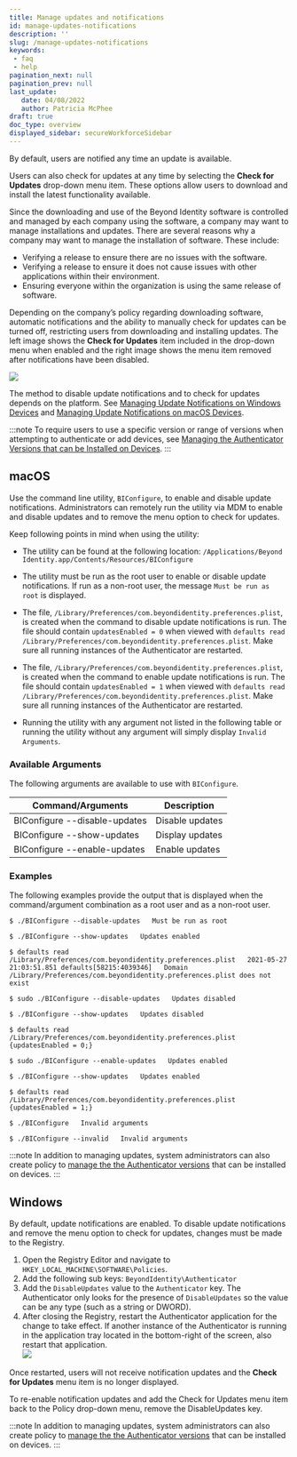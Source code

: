 ```yaml
---
title: Manage updates and notifications
id: manage-updates-notifications
description: ''
slug: /manage-updates-notifications
keywords: 
 - faq
 - help
pagination_next: null
pagination_prev: null
last_update: 
   date: 04/08/2022
   author: Patricia McPhee
draft: true
doc_type: overview
displayed_sidebar: secureWorkforceSidebar
---
```




By default, users are notified any time an update is available. 

Users can also check for updates at any time by selecting the **Check for Updates** drop-down menu item. These options allow users to download and install the latest functionality available.

Since the downloading and use of the Beyond Identity software is controlled and managed by each company using the software, a company may want to manage installations and updates. There are several reasons why a company may want to manage the installation of software. These include:

*   Verifying a release to ensure there are no issues with the software.
*   Verifying a release to ensure it does not cause issues with other applications within their environment.
*   Ensuring everyone within the organization is using the same release of software.

Depending on the company’s policy regarding downloading software, automatic notifications and the ability to manually check for updates can be turned off, restricting users from downloading and installing updates. The left image shows the **Check for Updates** item included in the drop-down menu when enabled and the right image shows the menu item removed after notifications have been disabled. 

![](/images/updates/updates.png)

The method to disable update notifications and to check for updates depends on the platform. See [Managing Update Notifications on Windows Devices](/docs/secure-work/workforce-settings/updates/managing-update-notifications-on-windows-devices) and [Managing Update Notifications on macOS Devices](/docs/secure-work/workforce-settings/updates/managing-update-notifications-on-macos-devices).

:::note
To require users to use a specific version or range of versions when attempting to authenticate or add devices, see [Managing the Authenticator Versions that can be Installed on Devices](/docs/secure-work/workforce-settings/version-control/managing-the-authenticator-versions-allowed-on-devices).
:::

## macOS

Use the command line utility, `BIConfigure`, to  enable and disable update notifications. Administrators can remotely run the utility via MDM to enable and disable updates and to remove the menu option to check for updates.

Keep following points in mind when using the utility:

*   The utility can be found at the following location:
    `/Applications/Beyond Identity.app/Contents/Resources/BIConfigure`
        
*   The utility must be run as the root user to enable or disable update notifications. If run as a non-root user, the message `Must be run as root` is displayed.
*   The file, `/Library/Preferences/com.beyondidentity.preferences.plist`, is created when the command to disable update notifications is run. The file should contain `updatesEnabled = 0` when viewed with `defaults read /Library/Preferences/com.beyondidentity.preferences.plist`. Make sure all running instances of the Authenticator are restarted.
*   The file, `/Library/Preferences/com.beyondidentity.preferences.plist`, is created when the command to enable update notifications is run. The file should contain `updatesEnabled = 1` when viewed with `defaults read /Library/Preferences/com.beyondidentity.preferences.plist`. Make sure all running instances of the Authenticator are restarted.
*   Running the utility with any argument not listed in the following table or running the utility without any argument will simply display `Invalid Arguments`.

### Available Arguments


The following arguments are available to use with `BIConfigure`.

| Command/Arguments | Description |
|-----|------|
| BIConfigure --disable-updates | Disable updates |
| BIConfigure --show-updates | Display updates |
| BIConfigure --enable-updates | Enable updates |

### Examples


The following examples provide the output that is displayed when the command/argument combination as a root user and as a non-root user.

`$ ./BIConfigure --disable-updates   Must be run as root`

  
`$ ./BIConfigure --show-updates   Updates enabled`

 `$ defaults read /Library/Preferences/com.beyondidentity.preferences.plist   2021-05-27 21:03:51.851 defaults[58215:4039346]   Domain /Library/Preferences/com.beyondidentity.preferences.plist does not exist`

  
`$ sudo ./BIConfigure --disable-updates   Updates disabled`

  
`$ ./BIConfigure --show-updates   Updates disabled`  
 

`$ defaults read /Library/Preferences/com.beyondidentity.preferences.plist   {updatesEnabled = 0;}`

  
`$ sudo ./BIConfigure --enable-updates   Updates enabled`

  
`$ ./BIConfigure --show-updates   Updates enabled`

  
`$ defaults read /Library/Preferences/com.beyondidentity.preferences.plist   {updatesEnabled = 1;}`  
 

`$ ./BIConfigure   Invalid arguments`  
 

`$ ./BIConfigure --invalid   Invalid arguments`

:::note
In addition to managing updates, system administrators can also create policy to [manage the the Authenticator versions](/docs/secure-work/workforce-settings/policy/policy-writing/setting-a-platform-version-policy) that can be installed on devices.
:::

## Windows

By default, update notifications are enabled. To disable update notifications and remove the menu option to check for updates, changes must be made to the Registry.

1.  Open the Registry Editor and navigate to `HKEY_LOCAL_MACHINE\SOFTWARE\Policies`.
2.  Add the following sub keys: `BeyondIdentity\Authenticator`
3.  Add the `DisableUpdates` value to the `Authenticator` key. The Authenticator only looks for the presence of `DisableUpdates` so the value can be any type (such as a string or DWORD).  
4.  After closing the Registry, restart the Authenticator application for the change to take effect. If another instance of the Authenticator is running in the application tray located in the bottom-right of  the screen, also restart that application.  
    ![](/images/updates/disable_updates_windows.PNG)

Once restarted, users will not receive notification updates and the **Check for Updates** menu item is no longer displayed.

To re-enable notification updates and add the Check for Updates menu item back to the Policy drop-down menu, remove the DisableUpdates key.

:::note
In addition to managing updates, system administrators can also create policy to [manage the the Authenticator versions](/docs/secure-work/workforce-settings/policy/policy-writing/setting-a-platform-version-policy) that can be installed on devices.
:::
